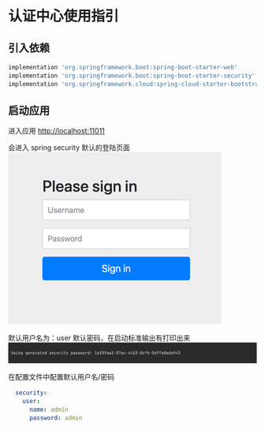 # 认证中心使用指引

## 引入依赖

```groovy
implementation 'org.springframework.boot:spring-boot-starter-web'
implementation 'org.springframework.boot:spring-boot-starter-security'
implementation 'org.springframework.cloud:spring-cloud-starter-bootstrap'
```

## 启动应用

进入应用
<http://localhost:11011>

会进入 spring security 默认的登陆页面
![img.png](assert/login.png)

默认用户名为：user 默认密码，在启动标准输出有打印出来
![img.png](assert/password.png)

在配置文件中配置默认用户名/密码

```yaml
  security:
    user:
      name: admin
      password: admin
```